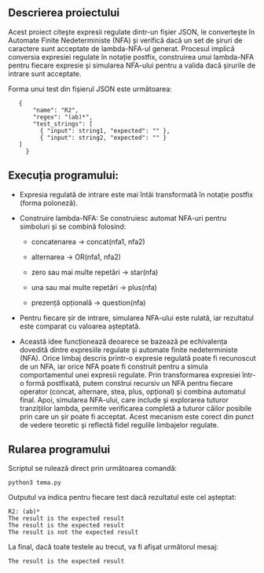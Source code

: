 ## Descrierea proiectului

Acest proiect citește expresii regulate dintr-un fișier JSON, le convertește în Automate Finite Nedeterministe (NFA) și verifică dacă un set de șiruri de caractere sunt acceptate de lambda-NFA-ul generat. Procesul implică conversia expresiei regulate în notație postfix, construirea unui lambda-NFA pentru fiecare expresie și simularea NFA-ului pentru a valida dacă șirurile de intrare sunt acceptate.

 Forma unui test din fișierul JSON este următoarea: 
 ```
    {
        "name": "R2",
        "regex": "(ab)*",
        "test_strings": [
          { "input": string1, "expected": "" },
          { "input": string2, "expected": "" }
    ]
      } 
 ``` 
## Execuția programului:
- Expresia regulată de intrare este mai întâi transformată în notație postfix (forma poloneză).
- Construire lambda-NFA:
Se construiesc automat NFA-uri pentru simboluri și se combină folosind:

    - concatenarea → concat(nfa1, nfa2)

    - alternarea → OR(nfa1, nfa2)
    
    - zero sau mai multe repetări → star(nfa)
    
    - una sau mai multe repetări → plus(nfa)
    
    - prezență opțională → question(nfa)


- Pentru fiecare șir de intrare, simularea NFA-ului este rulată, iar rezultatul este comparat cu valoarea așteptată.
- Această idee funcționează deoarece se bazează pe echivalența dovedită dintre expresiile regulate și automate finite nedeterministe (NFA). Orice limbaj descris printr-o expresie regulată poate fi recunoscut de un NFA, iar orice NFA poate fi construit pentru a simula comportamentul unei expresii regulate. Prin transformarea expresiei într-o formă postfixată, putem construi recursiv un NFA pentru fiecare operator (concat, alternare, stea, plus, opțional) și combina automatul final. Apoi, simularea NFA-ului, care include și explorarea tuturor tranzițiilor lambda, permite verificarea completă a tuturor căilor posibile prin care un șir poate fi acceptat. Acest mecanism este corect din punct de vedere teoretic și reflectă fidel regulile limbajelor regulate.

## Rularea programului

Scriptul se rulează direct prin următoarea comandă:
```
python3 tema.py
```
Outputul va indica pentru fiecare test dacă rezultatul este cel așteptat:
```
R2: (ab)*
The result is the expected result
The result is the expected result
The result is not the expected result
```
La final, dacă toate testele au trecut, va fi afișat următorul mesaj:
```
The result is the expected result
```



